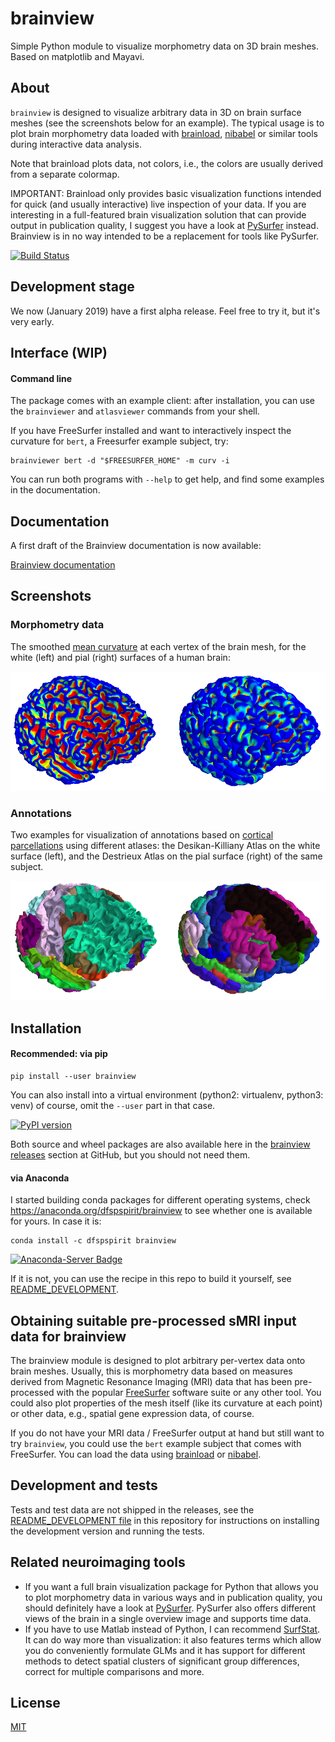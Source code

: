 # brainview
Simple Python module to visualize morphometry data on 3D brain meshes. Based on matplotlib and Mayavi.


## About

`brainview` is designed to visualize arbitrary data in 3D on brain surface meshes (see the screenshots below for an example). The typical usage is to plot brain morphometry data loaded with [brainload](https://github.com/dfsp-spirit/brainload), [nibabel](http://nipy.org/nibabel/) or similar tools during interactive data analysis.

Note that brainload plots data, not colors, i.e., the colors are usually derived from a separate colormap.

IMPORTANT: Brainload only provides basic visualization functions intended for quick (and usually interactive) live inspection of your data. If you are interesting in a full-featured brain visualization solution that can provide output in publication quality, I suggest you have a look at [PySurfer](https://pysurfer.github.io/) instead. Brainview is in no way intended to be a replacement for tools like PySurfer.

[![Build Status](https://travis-ci.org/dfsp-spirit/brainview.svg?branch=master)](https://travis-ci.org/dfsp-spirit/brainview)

## Development stage

We now (January 2019) have a first alpha release. Feel free to try it, but it's very early.


## Interface (WIP)


#### Command line

The package comes with an example client: after installation, you can use the `brainviewer` and `atlasviewer` commands from your shell.

If you have FreeSurfer installed and want to interactively inspect the curvature for `bert`, a Freesurfer example subject, try:

```console
brainviewer bert -d "$FREESURFER_HOME" -m curv -i
```

You can run both programs with `--help` to get help, and find some examples in the documentation.


## Documentation

A first draft of the Brainview documentation is now available:

[Brainview documentation](http://dfsp-spirit.github.io/brainview)



## Screenshots

### Morphometry data

The smoothed [mean curvature](https://en.wikipedia.org/wiki/Mean_curvature) at each vertex of the brain mesh, for the white (left) and pial (right) surfaces of a human brain:

![Curvature](./img/curvature.png?raw=true "Brain curvature white and pial")

### Annotations

Two examples for visualization of annotations based on [cortical parcellations](https://surfer.nmr.mgh.harvard.edu/fswiki/CorticalParcellation) using different atlases: the Desikan-Killiany Atlas on the white surface (left), and the Destrieux Atlas on the pial surface (right) of the same subject.

![Annotations](./img/atlas.png?raw=true "Annotations based on cortical parcellation")


## Installation

#### Recommended: via pip

```console
pip install --user brainview
```

You can also install into a virtual environment (python2: virtualenv, python3: venv) of course, omit the `--user` part in that case.

[![PyPI version](https://badge.fury.io/py/brainview.svg)](https://badge.fury.io/py/brainview)

Both source and wheel packages are also available here in the [brainview releases](https://github.com/dfsp-spirit/brainview/releases) section at GitHub, but you should not need them.

#### via Anaconda

I started building conda packages for different operating systems, check https://anaconda.org/dfspspirit/brainview to see whether one is available for yours. In case it is:

```console
conda install -c dfspspirit brainview
```

[![Anaconda-Server Badge](https://anaconda.org/dfspspirit/brainview/badges/version.svg)](https://anaconda.org/dfspspirit/brainview)


If it is not, you can use the recipe in this repo to build it yourself, see [README_DEVELOPMENT](README_DEVELOPMENT.md).



## Obtaining suitable pre-processed sMRI input data for brainview

The brainview module is designed to plot arbitrary per-vertex data onto brain meshes. Usually, this is morphometry data based on measures derived from Magnetic Resonance Imaging (MRI) data that has been pre-processed with the popular [FreeSurfer](https://surfer.nmr.mgh.harvard.edu/) software suite or any other tool. You could also plot properties of the mesh itself (like its curvature at each point) or other data, e.g., spatial gene expression data, of course.

If you do not have your MRI data / FreeSurfer output at hand but still want to try `brainview`, you could use the `bert` example subject that comes with FreeSurfer. You can load the data using [brainload](https://github.com/dfsp-spirit/brainload) or [nibabel](http://nipy.org/nibabel/).

## Development and tests

Tests and test data are not shipped in the releases, see the [README_DEVELOPMENT file](README_DEVELOPMENT.md) in this repository for instructions on installing the development version and running the tests.


## Related neuroimaging tools

- If you want a full brain visualization package for Python that allows you to plot morphometry data in various ways and in publication quality, you should definitely have a look at [PySurfer](https://pysurfer.github.io/). PySurfer also offers different views of the brain in a single overview image and supports time data.
- If you have to use Matlab instead of Python, I can recommend [SurfStat](http://www.math.mcgill.ca/keith/surfstat/). It can do way more than visualization: it also features terms which allow you do conveniently formulate GLMs and it has support for different methods to detect spatial clusters of significant group differences, correct for multiple comparisons and more.

## License

[MIT](https://opensource.org/licenses/MIT)
